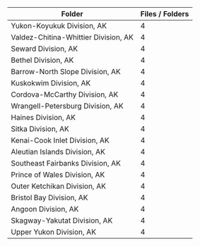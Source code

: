 | Folder                               |   Files / Folders |
|--------------------------------------|-------------------|
| Yukon-Koyukuk Division, AK           |                 4 |
| Valdez-Chitina-Whittier Division, AK |                 4 |
| Seward Division, AK                  |                 4 |
| Bethel Division, AK                  |                 4 |
| Barrow-North Slope Division, AK      |                 4 |
| Kuskokwim Division, AK               |                 4 |
| Cordova-McCarthy Division, AK        |                 4 |
| Wrangell-Petersburg Division, AK     |                 4 |
| Haines Division, AK                  |                 4 |
| Sitka Division, AK                   |                 4 |
| Kenai-Cook Inlet Division, AK        |                 4 |
| Aleutian Islands Division, AK        |                 4 |
| Southeast Fairbanks Division, AK     |                 4 |
| Prince of Wales Division, AK         |                 4 |
| Outer Ketchikan Division, AK         |                 4 |
| Bristol Bay Division, AK             |                 4 |
| Angoon Division, AK                  |                 4 |
| Skagway-Yakutat Division, AK         |                 4 |
| Upper Yukon Division, AK             |                 4 |